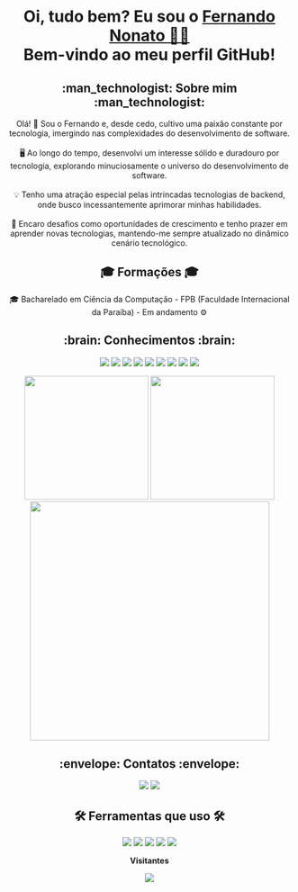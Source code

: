 <h1 align="center">
    Oi, tudo bem? Eu sou o <a href="https://www.linkedin.com/in/fernando-nonato-014974236" target="_blank">Fernando Nonato 🖖🏻</a><br>Bem-vindo ao meu perfil GitHub!
</h1>

<h2 align="center">:man_technologist: Sobre mim :man_technologist:</h2>
<p align="center">
    Olá! 👋 Sou o Fernando e, desde cedo, cultivo uma paixão constante por tecnologia, imergindo nas complexidades do desenvolvimento de software. <br><br>
    🖥️ Ao longo do tempo, desenvolvi um interesse sólido e duradouro por tecnologia, explorando minuciosamente o universo do desenvolvimento de software. <br><br>
    💡 Tenho uma atração especial pelas intrincadas tecnologias de backend, onde busco incessantemente aprimorar minhas habilidades. <br><br>
    🚀 Encaro desafios como oportunidades de crescimento e tenho prazer em aprender novas tecnologias, mantendo-me sempre atualizado no dinâmico cenário tecnológico.
</p>

<h2 align="center">🎓 Formações 🎓</h2>

<ul style="list-style-type: none; padding: 0; text-align: center;">
    <li>🎓 Bacharelado em Ciência da Computação - FPB (Faculdade Internacional da Paraíba) - Em andamento ⚙️</li>
</ul>

<h2 align="center">:brain: Conhecimentos :brain:</h2>
<p align="center">
  <img src="https://img.shields.io/badge/Arduino-00979D?style=for-the-badge&logo=Arduino&logoColor=white"/>
  <img src= "https://img.shields.io/badge/CSS3-1572B6?style=for-the-badge&logo=css3&logoColor=white">
  <img src="https://img.shields.io/badge/GIT-E44C30?style=for-the-badge&logo=git&logoColor=white"/>
  <img src="https://img.shields.io/badge/HTML5-E34F26?style=for-the-badge&logo=html5&logoColor=white"/>
  <img src="https://img.shields.io/badge/JavaScript-F7DF1E?style=for-the-badge&logo=javascript&logoColor=black"/>
  <img src="https://img.shields.io/badge/jQuery-0769AD?style=for-the-badge&logo=jquery&logoColor=white"/>
  <img src="https://img.shields.io/badge/MySQL-005C84?style=for-the-badge&logo=mysql&logoColor=white"/>
  <img src="https://img.shields.io/badge/PHP-777BB4?style=for-the-badge&logo=php&logoColor=white"/>
  <img src="https://img.shields.io/badge/Laravel-FF2D20?style=for-the-badge&logo=laravel&logoColor=white"/>
</p>

<p align="center">
  <img src="https://github-readme-stats.vercel.app/api/top-langs/?username=Cyberfn&layout=compact&langs_count=20&theme=midnight-purple" height="220"/>
  <img src="https://github-readme-stats.vercel.app/api?username=Cyberfn&show_icons=true&theme=midnight-purple" height="220"/>
  <img width="425" src="https://streak-stats.demolab.com/?user=Cyberfn&theme=midnight-purple"/>
</p>

<h2 align="center">:envelope: Contatos :envelope:</h2>
<p align="center">
<a href = "mailto:fernandononatocco@gmail.com"><img src="https://img.shields.io/badge/Gmail-D14836?style=for-the-badge&logo=gmail&logoColor=white" target=" _blank"></a>
<a href="https://www.linkedin.com/in/fernando-nonato-014974236" target="_blank"><img src="https://img.shields.io/badge/-LinkedIn-%230077B5?style=for-the-badge&logo=linkedin&logoColor=white" target="_blank"></a>   
</p>

<h2 align="center"> 🛠 Ferramentas que uso 🛠 </h2>
<p align="center">
<img src="https://img.shields.io/badge/Arduino_IDE-00979D?style=for-the-badge&logo=arduino&logoColor=white"/>
<img src = "https://img.shields.io/badge/Eclipse-2C2255?style=for-the-badge&logo=eclipse&logoColor=white">
<img src ="https://img.shields.io/badge/Figma-F24E1E?style=for-the-badge&logo=figma&logoColor=white"/>
<img src="https://img.shields.io/badge/Notion-000000?style=for-the-badge&logo=notion&logoColor=white"/>
<img src = "https://img.shields.io/badge/Visual_Studio-5C2D91?style=for-the-badge&logo=visual%20studio&logoColor=white">
</p>

<p align="center"><b>Visitantes</b></p>  
<p align="center"><img align="center" src="https://profile-counter.glitch.me/{Cyberfn}/count.svg" /></p>
